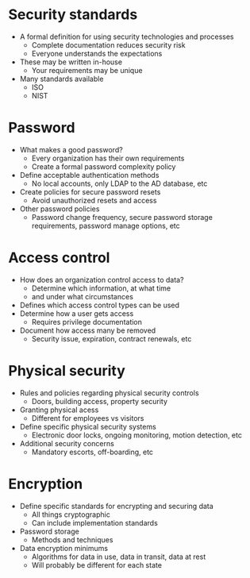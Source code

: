 # Security standards
- A formal definition for using security technologies and processes
	- Complete documentation reduces security risk
	- Everyone understands the expectations
- These may be written in-house
	- Your requirements may be unique
- Many standards available
	- ISO
	- NIST
# Password
- What makes a good password?
	- Every organization has their own requirements
	- Create a formal password complexity policy
- Define acceptable authentication methods
	- No local accounts, only LDAP to the AD database, etc
- Create policies for secure password resets
	- Avoid unauthorized resets and access
- Other password policies
	- Password change frequency, secure password storage requirements, password manage options, etc
# Access control
- How does an organization control access to data?
	- Determine which information, at what time
	- and under what circumstances
- Defines which access control types can be used
- Determine how a user gets access
	- Requires privilege documentation
- Document how access many be removed
	- Security issue, expiration, contract renewals, etc
# Physical security
- Rules and policies regarding physical security controls
	- Doors, building access, property security
- Granting physical acess
	- Different for employees vs visitors
- Define specific physical security systems
	- Electronic door locks, ongoing monitoring, motion detection, etc
- Additional security concerns
	- Mandatory escorts, off-boarding, etc
# Encryption
- Define specific standards for encrypting and securing data
	- All things cryptographic
	- Can include implementation standards
- Password storage
	- Methods and techniques
- Data encryption minimums
	- Algorithms for data in use, data in transit, data at rest
	- Will probably be different for each state
